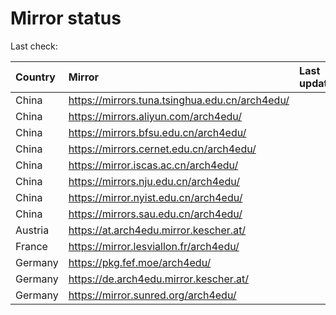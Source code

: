 <script src="./time.js"></script>
# Mirror status
Last check: <script type="text/javascript">localize(1713525323.525347);</script>

|Country|Mirror|Last update|
|:------|:-----|:----------|
|China|https://mirrors.tuna.tsinghua.edu.cn/arch4edu/|<script type="text/javascript">localize(1713465306);</script>|
|China|https://mirrors.aliyun.com/arch4edu/|<script type="text/javascript">localize(1713465306);</script>|
|China|https://mirrors.bfsu.edu.cn/arch4edu/|<script type="text/javascript">localize(1713508256);</script>|
|China|https://mirrors.cernet.edu.cn/arch4edu/|<script type="text/javascript">localize(1713465306);</script>|
|China|https://mirror.iscas.ac.cn/arch4edu/|<script type="text/javascript">localize(1713465306);</script>|
|China|https://mirrors.nju.edu.cn/arch4edu/|<script type="text/javascript">localize(1713465306);</script>|
|China|https://mirror.nyist.edu.cn/arch4edu/|<script type="text/javascript">localize(1713465306);</script>|
|China|https://mirrors.sau.edu.cn/arch4edu/|<script type="text/javascript">localize(1713508256);</script>|
|Austria|https://at.arch4edu.mirror.kescher.at/|<script type="text/javascript">localize(1713508256);</script>|
|France|https://mirror.lesviallon.fr/arch4edu/|<script type="text/javascript">localize(1713465306);</script>|
|Germany|https://pkg.fef.moe/arch4edu/|<script type="text/javascript">localize(1713508256);</script>|
|Germany|https://de.arch4edu.mirror.kescher.at/|<script type="text/javascript">localize(1713508256);</script>|
|Germany|https://mirror.sunred.org/arch4edu/|<script type="text/javascript">localize(1713508256);</script>|

<script src="./tablefilter/tablefilter.js"></script>
<script src="./table.js"></script>